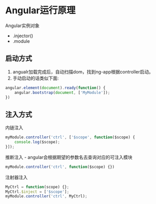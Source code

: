 # Angular运行原理

Angular实例对象  
+ .injector()  
+ .module  

## 启动方式
1. angualr加载完成后，自动扫描dom，找到ng-app根据controller启动。  
2. 手动启动的话类似下面:  

```js
angular.element(document).ready(function() {
    angular.bootstrap(document, ['MyModule']);
})
```

## 注入方式
内链注入  
```js
myModule.controller('ctrl', ['$scope', function($scope) {
    console.log($scope);
}]);
```

推断注入 - angular会根据期望的参数名去查询对应的可注入模块
```js
myModule.controller('ctrl', function($scope) {})
```

注射器注入  
```js
MyCtrl = function(scope) {};
MyCtrl.$inject = ['$scope'];
myModule.controller('ctrl', MyCtrl);
```


